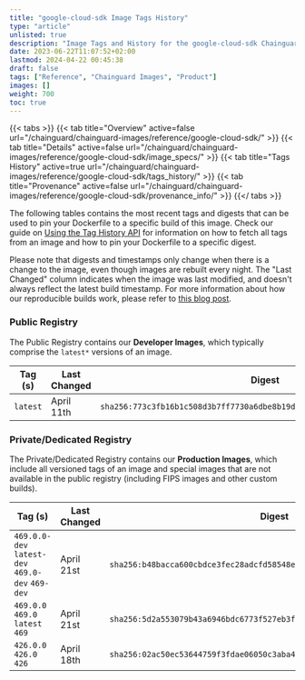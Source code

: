```yaml
---
title: "google-cloud-sdk Image Tags History"
type: "article"
unlisted: true
description: "Image Tags and History for the google-cloud-sdk Chainguard Image"
date: 2023-06-22T11:07:52+02:00
lastmod: 2024-04-22 00:45:38
draft: false
tags: ["Reference", "Chainguard Images", "Product"]
images: []
weight: 700
toc: true
---
```


{{< tabs >}}
{{< tab title="Overview" active=false url="/chainguard/chainguard-images/reference/google-cloud-sdk/" >}}
{{< tab title="Details" active=false url="/chainguard/chainguard-images/reference/google-cloud-sdk/image_specs/" >}}
{{< tab title="Tags History" active=true url="/chainguard/chainguard-images/reference/google-cloud-sdk/tags_history/" >}}
{{< tab title="Provenance" active=false url="/chainguard/chainguard-images/reference/google-cloud-sdk/provenance_info/" >}}
{{</ tabs >}}

The following tables contains the most recent tags and digests that can be used to pin your Dockerfile to a specific build of this image. Check our guide on [Using the Tag History API](/chainguard/chainguard-images/using-the-tag-history-api/) for information on how to fetch all tags from an image and how to pin your Dockerfile to a specific digest.

Please note that digests and timestamps only change when there is a change to the image, even though images are rebuilt every night. The "Last Changed" column indicates when the image was last modified, and doesn't always reflect the latest build timestamp. For more information about how our reproducible builds work, please refer to [this blog post](https://www.chainguard.dev/unchained/reproducing-chainguards-reproducible-image-builds).

### Public Registry
The Public Registry contains our **Developer Images**, which typically comprise the `latest*` versions of an image.

| Tag (s)   | Last Changed | Digest                                                                    |
|-----------|--------------|---------------------------------------------------------------------------|
|  `latest` | April 11th   | `sha256:773c3fb16b1c508d3b7ff7730a6dbe8b19d7327c186013cbb74081a7daf3b1b3` |


### Private/Dedicated Registry
The Private/Dedicated Registry contains our **Production Images**, which include all versioned tags of an image and special images that are not available in the public registry (including FIPS images and other custom builds).

| Tag (s)                                           | Last Changed | Digest                                                                    |
|---------------------------------------------------|--------------|---------------------------------------------------------------------------|
|  `469.0.0-dev` `latest-dev` `469.0-dev` `469-dev` | April 21st   | `sha256:b48bacca600cbdce3fec28adcfd58548eaee474267ffa4b570130cf9ae3f075f` |
|  `469.0.0` `469.0` `latest` `469`                 | April 21st   | `sha256:5d2a553079b43a6946bdc6773f527eb3f5e2f7b4f9d11d9b73ca3a3b312c5b16` |
|  `426.0.0` `426.0` `426`                          | April 18th   | `sha256:02ac50ec53644759f3fdae06050c3aba42818d6a4517defc7facb20e01208c19` |

